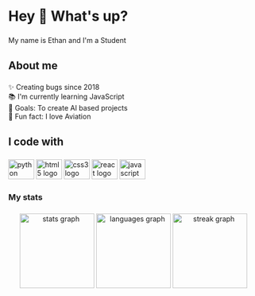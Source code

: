 <h1 align="left">Hey 👋 What's up?</h1>

###

<p align="left">My name is Ethan and I'm a Student</p>

###

<h2 align="left">About me</h2>

###

<p align="left">✨ Creating bugs since 2018<br>📚 I'm currently learning JavaScript<br>🎯 Goals: To create AI based projects<br>🎲 Fun fact: I love Aviation</p>

###

<h2 align="left">I code with</h2>

###

<div align="left">
  <img src="https://cdn.jsdelivr.net/gh/devicons/devicon/icons/python/python-original.svg" height="40" width="52" alt="python logo"  />
  <img src="https://cdn.jsdelivr.net/gh/devicons/devicon/icons/html5/html5-original.svg" height="40" width="52" alt="html5 logo"  />
  <img src="https://cdn.jsdelivr.net/gh/devicons/devicon/icons/css3/css3-original.svg" height="40" width="52" alt="css3 logo"  />
  <img src="https://cdn.jsdelivr.net/gh/devicons/devicon/icons/react/react-original.svg" height="40" width="52" alt="react logo"  />
  <img src="https://cdn.jsdelivr.net/gh/devicons/devicon/icons/javascript/javascript-original.svg" height="40" width="52" alt="javascript logo"  />
</div>

###

<h3 align="left">My stats</h3>

###

<div align="center">
  <img src="https://github-readme-stats.vercel.app/api?username=E&hide_title=false&hide_rank=false&show_icons=true&include_all_commits=true&count_private=true&disable_animations=false&theme=dracula&locale=en&hide_border=false&order=1" height="150" alt="stats graph"  />
  <img src="https://github-readme-stats.vercel.app/api/top-langs?username=E&locale=en&hide_title=false&layout=compact&card_width=320&langs_count=5&theme=dracula&hide_border=false&order=2" height="150" alt="languages graph"  />
  <img src="https://streak-stats.demolab.com?user=E&locale=en&mode=daily&theme=dracula&hide_border=false&border_radius=5&order=3" height="150" alt="streak graph"  />
</div>

###
